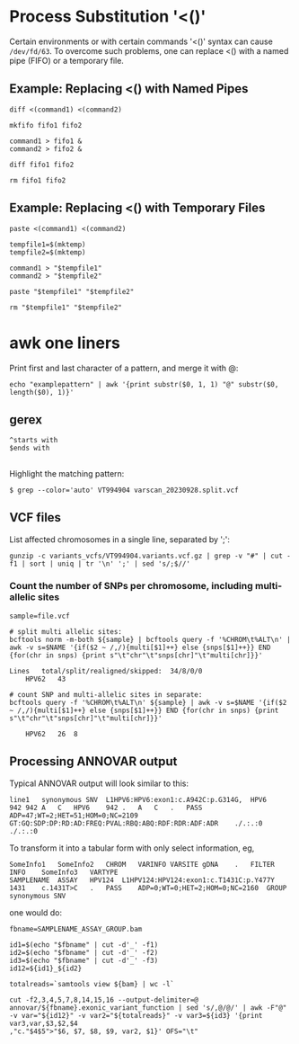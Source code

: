 # Process Substitution '<()'

Certain environments or with certain commands '<()' syntax can cause `/dev/fd/63`. To overcome such problems, one can replace <() with a named pipe (FIFO) or a temporary file.

## Example: Replacing <() with Named Pipes

```
diff <(command1) <(command2)

mkfifo fifo1 fifo2

command1 > fifo1 &
command2 > fifo2 &

diff fifo1 fifo2

rm fifo1 fifo2
```

## Example: Replacing <() with Temporary Files

```
paste <(command1) <(command2)

tempfile1=$(mktemp)
tempfile2=$(mktemp)

command1 > "$tempfile1"
command2 > "$tempfile2"

paste "$tempfile1" "$tempfile2"

rm "$tempfile1" "$tempfile2"
```


# awk one liners

Print first and last character of a pattern, and merge it with @:
```
echo "examplepattern" | awk '{print substr($0, 1, 1) "@" substr($0, length($0), 1)}'
```


## gerex


```
^starts with
$ends with
```

##

Highlight the matching pattern:

```
$ grep --color='auto' VT994904 varscan_20230928.split.vcf
```

## VCF files

List affected chromosomes in a single line, separated by ';':

`gunzip -c variants_vcfs/VT994904.variants.vcf.gz | grep -v "#" | cut -f1 | sort | uniq | tr '\n' ';' | sed 's/;$//'`

### Count the number of SNPs per chromosome, including multi-allelic sites

```
sample=file.vcf

# split multi allelic sites:
bcftools norm -m-both ${sample} | bcftools query -f '%CHROM\t%ALT\n' | awk -v s=$NAME '{if($2 ~ /,/){multi[$1]++} else {snps[$1]++}} END {for(chr in snps) {print s"\t"chr"\t"snps[chr]"\t"multi[chr]}}' 

Lines   total/split/realigned/skipped:	34/8/0/0
	HPV62	43

# count SNP and multi-allelic sites in separate:
bcftools query -f '%CHROM\t%ALT\n' ${sample} | awk -v s=$NAME '{if($2 ~ /,/){multi[$1]++} else {snps[$1]++}} END {for(chr in snps) {print s"\t"chr"\t"snps[chr]"\t"multi[chr]}}' 

	HPV62	26	8
```

## Processing ANNOVAR output

Typical ANNOVAR output will look similar to this:

```
line1	synonymous SNV	L1HPV6:HPV6:exon1:c.A942C:p.G314G,	HPV6	942	942	A	C	HPV6	942	.	A	C	.	PASS	ADP=47;WT=2;HET=51;HOM=0;NC=2109	GT:GQ:SDP:DP:RD:AD:FREQ:PVAL:RBQ:ABQ:RDF:RDR:ADF:ADR	./.:.:0 ./.:.:0 
```

To transform it into a tabular form with only select information, eg, 

```
SomeInfo1	SomeInfo2	CHROM	VARINFO	VARSITE	gDNA	.	FILTER	INFO	SomeInfo3	VARTYPE
SAMPLENAME	ASSAY	HPV124	L1HPV124:HPV124:exon1:c.T1431C:p.Y477Y	1431	c.1431T>C	.	PASS	ADP=0;WT=0;HET=2;HOM=0;NC=2160	GROUP	synonymous SNV
```

one would do:

```
fbname=SAMPLENAME_ASSAY_GROUP.bam

id1=$(echo "$fbname" | cut -d'_' -f1)
id2=$(echo "$fbname" | cut -d'_' -f2)
id3=$(echo "$fbname" | cut -d'_' -f3)
id12=${id1}_${id2}

totalreads=`samtools view ${bam} | wc -l`

cut -f2,3,4,5,7,8,14,15,16 --output-delimiter=@ annovar/${fbname}.exonic_variant_function | sed 's/,@/@/' | awk -F"@" -v var="${id12}" -v var2="${totalreads}" -v var3=${id3} '{print var3,var,$3,$2,$4
,"c."$4$5">"$6, $7, $8, $9, var2, $1}' OFS="\t" 
```




